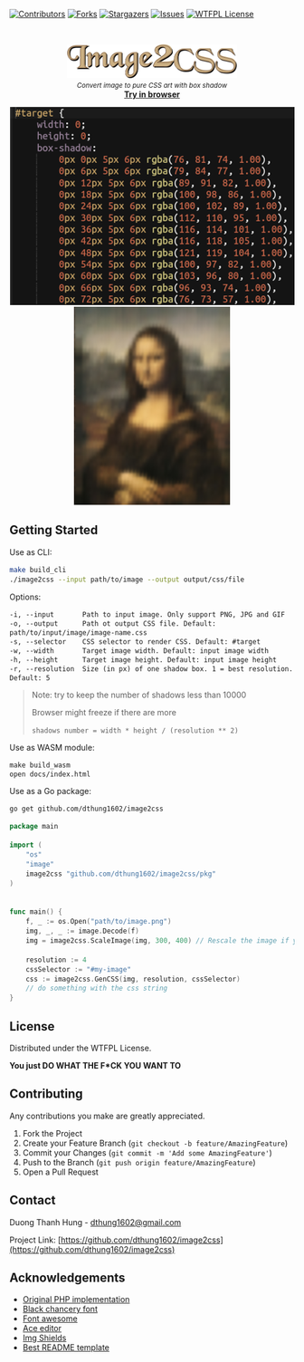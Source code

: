 <!-- README template from https://github.com/dthung1602/image2css -->


[![Contributors][contributors-shield]][contributors-url]
[![Forks][forks-shield]][forks-url]
[![Stargazers][stars-shield]][stars-url]
[![Issues][issues-shield]][issues-url]
[![WTFPL License][license-shield]][license-url]

<!-- PROJECT LOGO -->
<br />
<p align="center">
    <img src="docs/img/logo.png" alt="image2css" width="300">
    <br/>
    <small><i>Convert image to pure CSS art with box shadow</i></small>
    <br/>
    <a href="https://dthung1602.github.io/image2css" target="_blank"><b>Try in browser</b></a>
</p>

<p align="center">
    <img src="docs/img/demo-css.png" alt="image2css">
    <img src="docs/img/demo-monalisa.png" alt="image2css">
</p>

<!-- GETTING STARTED -->

## Getting Started

Use as CLI:

```bash
make build_cli
./image2css --input path/to/image --output output/css/file
```

Options:
```
-i, --input       Path to input image. Only support PNG, JPG and GIF
-o, --output      Path ot output CSS file. Default: path/to/input/image/image-name.css
-s, --selector    CSS selector to render CSS. Default: #target
-w, --width       Target image width. Default: input image width
-h, --height      Target image height. Default: input image height
-r, --resolution  Size (in px) of one shadow box. 1 = best resolution. Default: 5
```

> Note: try to keep the number of shadows less than 10000 
> 
> Browser might freeze if there are more
> 
> `shadows number = width * height / (resolution ** 2)`

Use as WASM module:

```
make build_wasm
open docs/index.html
```

Use as a Go package:

```bash
go get github.com/dthung1602/image2css
```

```go
package main

import (
    "os"
    "image"
    image2css "github.com/dthung1602/image2css/pkg"
)


func main() {
    f, _ := os.Open("path/to/image.png")
    img, _, _ := image.Decode(f)
    img = image2css.ScaleImage(img, 300, 400) // Rescale the image if you like

    resolution := 4
    cssSelector := "#my-image"
    css := image2css.GenCSS(img, resolution, cssSelector)
    // do something with the css string
}
```


<!-- LICENSE -->
## License

Distributed under the WTFPL License.

**You just DO WHAT THE F*CK YOU WANT TO**


<!-- CONTRIBUTING -->
## Contributing

Any contributions you make are greatly appreciated.

1. Fork the Project
2. Create your Feature Branch (`git checkout -b feature/AmazingFeature`)
3. Commit your Changes (`git commit -m 'Add some AmazingFeature'`)
4. Push to the Branch (`git push origin feature/AmazingFeature`)
5. Open a Pull Request




<!-- CONTACT -->
## Contact

Duong Thanh Hung - [dthung1602@gmail.com](mailto:dthung1602@gmail.com)

Project Link: [https://github.com/dthung1602/image2css](https://github.com/dthung1602/image2css)



<!-- ACKNOWLEDGEMENTS -->
## Acknowledgements
* [Original PHP implementation](https://github.com/jaysalvat/image2css)
* [Black chancery font](https://www.freefontspro.com/14296/black-chancery.ttf)
* [Font awesome](https://fontawesome.com/icons)
* [Ace editor](https://ace.c9.io/)
* [Img Shields](https://shields.io)
* [Best README template](https://github.com/othneildrew/Best-README-Template)



<!-- MARKDOWN LINKS & IMAGES -->
<!-- https://www.markdownguide.org/basic-syntax/#reference-style-links -->
[contributors-shield]: https://img.shields.io/github/contributors/dthung1602/image2css.svg?style=flat-square
[contributors-url]: https://github.com/dthung1602/image2css/graphs/contributors
[forks-shield]: https://img.shields.io/github/forks/dthung1602/image2css.svg?style=flat-square
[forks-url]: https://github.com/dthung1602/image2css/network/members
[stars-shield]: https://img.shields.io/github/stars/dthung1602/image2css.svg?style=flat-square
[stars-url]: https://github.com/dthung1602/image2css/stargazers
[issues-shield]: https://img.shields.io/github/issues/dthung1602/image2css.svg?style=flat-square
[issues-url]: https://github.com/dthung1602/image2css/issues
[license-shield]: https://img.shields.io/github/license/dthung1602/image2css.svg?style=flat-square
[license-url]: https://github.com/dthung1602/image2css/blob/master/LICENSE
